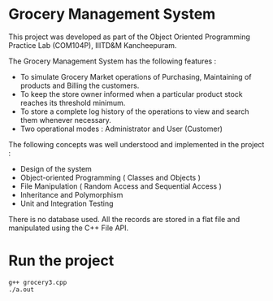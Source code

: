 Grocery Management System
==================

This project was developed as part of the Object Oriented Programming Practice Lab (COM104P), IIITD&M Kancheepuram. 

The Grocery Management System has the following features :
* To simulate Grocery Market operations of Purchasing, Maintaining of products and Billing the customers.
* To keep the store owner informed when a particular product stock reaches its threshold minimum.
* To store a complete log history of the operations to view and search them whenever necessary.
* Two operational modes : Administrator and User (Customer)

The following concepts was well understood and implemented in the project :
* Design of the system
* Object-oriented Programming ( Classes and Objects )
* File Manipulation ( Random Access and Sequential Access )
* Inheritance and Polymorphism
* Unit and Integration Testing

There is no database used. All the records are stored in a flat file and manipulated using the C++ File API.

Run the project
=================
    g++ grocery3.cpp
    ./a.out
